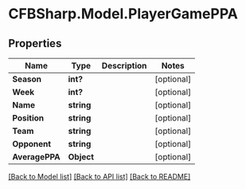 # CFBSharp.Model.PlayerGamePPA
## Properties

Name | Type | Description | Notes
------------ | ------------- | ------------- | -------------
**Season** | **int?** |  | [optional] 
**Week** | **int?** |  | [optional] 
**Name** | **string** |  | [optional] 
**Position** | **string** |  | [optional] 
**Team** | **string** |  | [optional] 
**Opponent** | **string** |  | [optional] 
**AveragePPA** | **Object** |  | [optional] 

[[Back to Model list]](../README.md#documentation-for-models) [[Back to API list]](../README.md#documentation-for-api-endpoints) [[Back to README]](../README.md)

